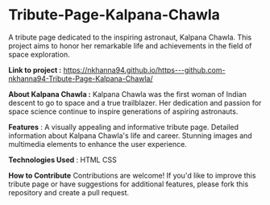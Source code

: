 # Tribute-Page-Kalpana-Chawla
A tribute page dedicated to the inspiring astronaut, Kalpana Chawla. This project aims to honor her remarkable life and achievements in the field of space exploration.

**Link to project :**
https://nkhanna94.github.io/https---github.com-nkhanna94-Tribute-Page-Kalpana-Chawla/

**About Kalpana Chawla :**
Kalpana Chawla was the first woman of Indian descent to go to space and a true trailblazer. Her dedication and passion for space science continue to inspire generations of aspiring astronauts.

**Features** : 
A visually appealing and informative tribute page.
Detailed information about Kalpana Chawla's life and career.
Stunning images and multimedia elements to enhance the user experience.

**Technologies Used** : HTML CSS

**How to Contribute**
Contributions are welcome! If you'd like to improve this tribute page or have suggestions for additional features, please fork this repository and create a pull request.
